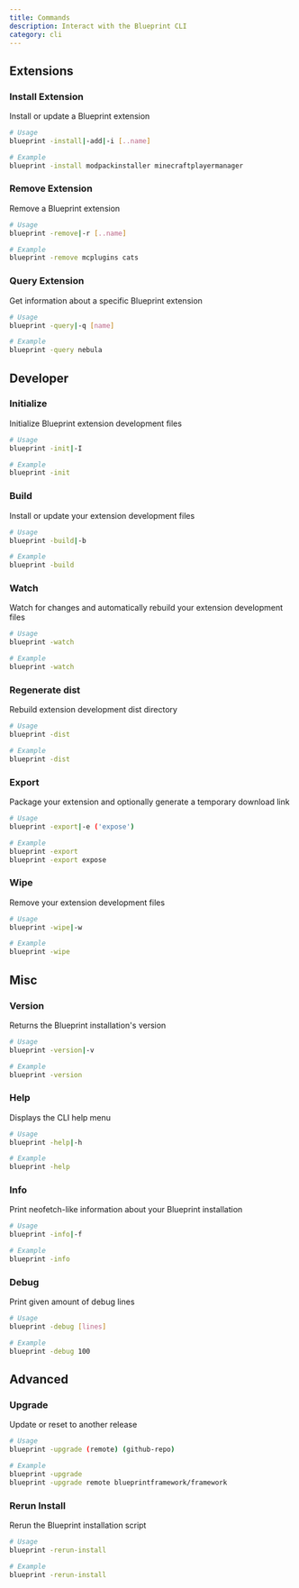 ```yaml
---
title: Commands
description: Interact with the Blueprint CLI
category: cli
---
```


## Extensions

### Install Extension

Install or update a Blueprint extension

```bash
# Usage
blueprint -install|-add|-i [..name]

# Example
blueprint -install modpackinstaller minecraftplayermanager
```

### Remove Extension

Remove a Blueprint extension

```bash
# Usage
blueprint -remove|-r [..name]

# Example
blueprint -remove mcplugins cats
```

### Query Extension

Get information about a specific Blueprint extension

```bash
# Usage
blueprint -query|-q [name]

# Example
blueprint -query nebula
```

## Developer

### Initialize

Initialize Blueprint extension development files

```bash
# Usage
blueprint -init|-I

# Example
blueprint -init
```

### Build

Install or update your extension development files

```bash
# Usage
blueprint -build|-b

# Example
blueprint -build
```

### Watch

Watch for changes and automatically rebuild your extension development files

```bash
# Usage
blueprint -watch

# Example
blueprint -watch
```

### Regenerate dist

Rebuild extension development dist directory

```bash
# Usage
blueprint -dist

# Example
blueprint -dist
```

### Export

Package your extension and optionally generate a temporary download link

```bash
# Usage
blueprint -export|-e ('expose')

# Example
blueprint -export
blueprint -export expose
```

### Wipe

Remove your extension development files

```bash
# Usage
blueprint -wipe|-w

# Example
blueprint -wipe
```

## Misc

### Version

Returns the Blueprint installation's version

```bash
# Usage
blueprint -version|-v

# Example
blueprint -version
```

### Help

Displays the CLI help menu

```bash
# Usage
blueprint -help|-h

# Example
blueprint -help
```

### Info

Print neofetch-like information about your Blueprint installation

```bash
# Usage
blueprint -info|-f

# Example
blueprint -info
```

### Debug

Print given amount of debug lines

```bash
# Usage
blueprint -debug [lines]

# Example
blueprint -debug 100
```

## Advanced

### Upgrade

Update or reset to another release

```bash
# Usage
blueprint -upgrade (remote) (github-repo)

# Example
blueprint -upgrade
blueprint -upgrade remote blueprintframework/framework
```

### Rerun Install

Rerun the Blueprint installation script

```bash
# Usage
blueprint -rerun-install

# Example
blueprint -rerun-install
```

